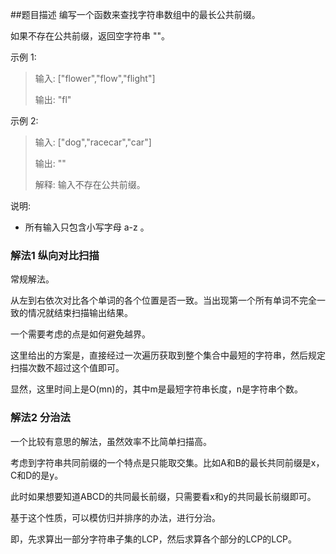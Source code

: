 ##题目描述
编写一个函数来查找字符串数组中的最长公共前缀。

如果不存在公共前缀，返回空字符串 ""。

示例 1:
>输入: ["flower","flow","flight"]
>
>输出: "fl"

示例 2:
>输入: ["dog","racecar","car"]
>
>输出: ""
>
>解释: 输入不存在公共前缀。

说明:
- 所有输入只包含小写字母 a-z 。

### 解法1 纵向对比扫描
常规解法。

从左到右依次对比各个单词的各个位置是否一致。当出现第一个所有单词不完全一致的情况就结束扫描输出结果。

一个需要考虑的点是如何避免越界。

这里给出的方案是，直接经过一次遍历获取到整个集合中最短的字符串，然后规定扫描次数不超过这个值即可。

显然，这里时间上是O(mn)的，其中m是最短字符串长度，n是字符串个数。

### 解法2 分治法
一个比较有意思的解法，虽然效率不比简单扫描高。

考虑到字符串共同前缀的一个特点是只能取交集。比如A和B的最长共同前缀是x，C和D的是y。

此时如果想要知道ABCD的共同最长前缀，只需要看x和y的共同最长前缀即可。

基于这个性质，可以模仿归并排序的办法，进行分治。

即，先求算出一部分字符串子集的LCP，然后求算各个部分的LCP的LCP。